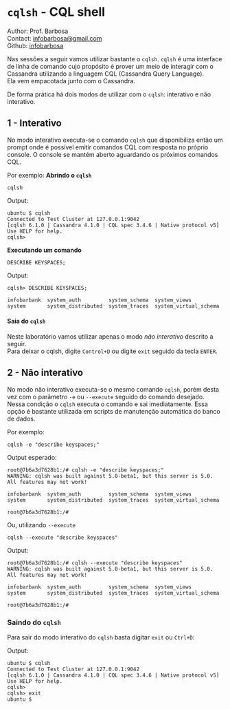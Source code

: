 # `cqlsh` - CQL shell
Author: Prof. Barbosa<br>
Contact: infobarbosa@gmail.com<br>
Github: [infobarbosa](https://github.com/infobarbosa)

Nas sessões a seguir vamos utilizar bastante o `cqlsh`.
`cqlsh` é uma interface de linha de comando cujo propósito é prover um meio de interagir com o Cassandra utilizando a linguagem CQL (Cassandra Query Language).<br>
Ela vem empacotada junto com o Cassandra.

De forma prática há dois modos de utilizar com o `cqlsh`: interativo e não interativo.

## 1 - Interativo
No modo interativo executa-se o comando `cqlsh` que disponibiliza então um prompt onde é possível emitir comandos CQL com resposta no próprio console.
O console se mantém aberto aguardando os próximos comandos CQL.

Por exemplo:
**Abrindo o `cqlsh`**
```
cqlsh
```

Output:
```
ubuntu $ cqlsh
Connected to Test Cluster at 127.0.0.1:9042
[cqlsh 6.1.0 | Cassandra 4.1.0 | CQL spec 3.4.6 | Native protocol v5]
Use HELP for help.
cqlsh> 
```

**Executando um comando**
```
DESCRIBE KEYSPACES;
```

Output:
```
cqlsh> DESCRIBE KEYSPACES;

infobarbank  system_auth         system_schema  system_views
system       system_distributed  system_traces  system_virtual_schema
``` 

#### Saia do `cqlsh`
Neste laboratório vamos utilizar apenas o modo *não interativo* descrito a seguir.<br>
Para deixar o cqlsh, digite `Control+D` ou digite `exit` seguido da tecla `ENTER`.

## 2 - Não interativo
No modo não interativo executa-se o mesmo comando `cqlsh`, porém desta vez com o parâmetro `-e` ou `--execute` seguido do comando desejado.<br>
Nessa condição o `cqlsh` executa o comando e sai imediatamente.
Essa opção é bastante utilizada em scripts de manutenção automática do banco de dados.

Por exemplo:
```
cqlsh -e "describe keyspaces;"
```

Output esperado:
```
root@7b6a3d7628b1:/# cqlsh -e "describe keyspaces;"
WARNING: cqlsh was built against 5.0-beta1, but this server is 5.0.  All features may not work!

infobarbank  system_auth         system_schema  system_views
system       system_distributed  system_traces  system_virtual_schema

root@7b6a3d7628b1:/#
```

Ou, utilizando `--execute`
```
cqlsh --execute "describe keyspaces"
```

Output:
```
root@7b6a3d7628b1:/# cqlsh --execute "describe keyspaces"
WARNING: cqlsh was built against 5.0-beta1, but this server is 5.0.  All features may not work!

infobarbank  system_auth         system_schema  system_views
system       system_distributed  system_traces  system_virtual_schema

root@7b6a3d7628b1:/#
```

### Saindo do `cqlsh`
Para sair do modo interativo do `cqlsh` basta digitar `exit` ou `Ctrl+D`:

Output:
```
ubuntu $ cqlsh
Connected to Test Cluster at 127.0.0.1:9042
[cqlsh 6.1.0 | Cassandra 4.1.0 | CQL spec 3.4.6 | Native protocol v5]
Use HELP for help.
cqlsh> 
cqlsh> exit
ubuntu $ 
```
